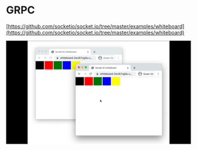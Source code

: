 # GRPC

[https://github.com/socketio/socket.io/tree/master/examples/whiteboard](https://github.com/socketio/socket.io/tree/master/examples/whiteboard)

![](../.gitbook/assets/websockets_and_grpc_bidirectional_streaming.gif)

